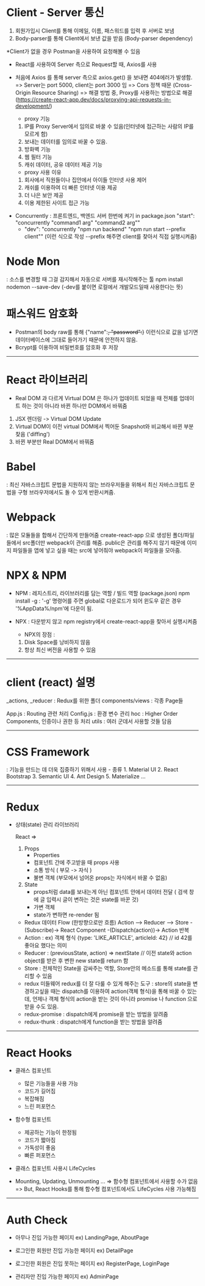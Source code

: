 # Client - Server 통신

1. 회원가입시 Client를 통해 이메일, 이름, 패스워드를 입력 후 서버로 보냄
2. Body-parser를 통해 Client에서 보낸 값을 받음 (Body-parser dependency)

*Client가 없을 경우 Postman을 사용하여 요청해볼 수 있음
- React를 사용하여 Server 측으로 Request할 때, Axios를 사용
- 처음에 Axios 를 통해 server 측으로 axios.get() 을 보내면 404에러가 발생함.
=> Server는 port 5000, client는 port 3000 임
=> Cors 정책 때문 (Cross-Origin Resource Sharing)
=> 해결 방법 중, Proxy를 사용하는 방법으로 해결 
(https://create-react-app.dev/docs/proxying-api-requests-in-development/)

    * proxy 기능
    1. IP를 Proxy Server에서 임의로 바꿀 수 있음(인터넷에 접근하는 사람의 IP를 모르게 함)
    2. 보내는 데이터를 임의로 바꿀 수 있음.
    3. 방화벽 기능
    4. 웹 필터 기능
    5. 캐쉬 데이터, 공유 데이터 제공 기능

    * proxy 사용 이유
    1. 회사에서 직원들이나 집안에서 아이들 인터넷 사용 제어
    2. 캐쉬를 이용하여 더 빠른 인터넷 이용 제공
    3. 더 나은 보안 제공
    4. 이용 제한된 사이트 접근 가능

* Concurrently
: 프론트엔드, 백엔드 서버 한번에 켜기
in package.json
    "start": "concurrently \"command1 arg\" \"command2 arg\""
    - "dev": "concurrently \"npm run backend\" \"npm run start --prefix client\"" (이런 식으로 작성 --prefix 해주면 client를 찾아서 직접 실행시켜줌)


# Node Mon
: 소스를 변경할 때 그걸 감지해서 자동으로 서버를 재시작해주는 툴
npm install nodemon --save-dev
(-dev를 붙이면 로컬에서 개발모드일때 사용한다는 뜻)


# 패스워드 암호화
- Postman의 body raw를 통해 {"name":~~, "password":~~} 이런식으로 값을 넘기면 데이터베이스에 그대로 들어가기 때문에 안전하지 않음.
- Bcrypt를 이용하여 비밀번호를 암호화 후 저장

---------------------------------------------------

# React 라이브러리
- Real DOM 과 다르게 Virtual DOM 은 하나가 업데이트 되었을 때
전체를 업데이트 하는 것이 아니라 바뀐 하나만 DOM에서 바꿔줌

1. JSX 렌더링 -> Virtual DOM Update
2. Virtual DOM이 이전 virtual DOM에서 찍어둔 Snapshot와 비교해서 바뀐 부분 찾음 ('diffing')
3. 바뀐 부분만 Real DOM에서 바꿔줌

# Babel
: 최신 자바스크립트 문법을 지원하지 않는 브라우저들을 위해서
최신 자바스크립트 문법을 구형 브라우저에서도 돌 수 있게 반환시켜줌.

# Webpack
: 많은 모듈들을 합해서 간단하게 만들어줌
create-react-app 으로 생성된 폴더/파일들에서 src폴더만
webpack이 관리를 해줌. public은 관리를 해주지 않기 때문에
이미지 파일들을 앱에 넣고 싶을 때는 src에 넣어줘야 webpack이 파일들을 모아줌.


# NPX & NPM
- NPM : 레지스트리, 라이브러리를 담는 역할 / 빌드 역할 (package.json) 
npm install -g : '-g' 명령어를 주면 global로 다운로드가 되어 윈도우 같은 경우 '%AppData%/npm'에 다운이 됨.

- NPX : 다운받지 않고 npm registry에서 create-react-app을 찾아서 실행시켜줌
    - NPX의 장점 :
    1. Disk Space를 낭비하지 않음
    2. 항상 최신 버전을 사용할 수 있음


---------------------------------------------------
# client (react) 설명
_actions, _reducer : Redux를 위한 폴더
components/views : 각종 Page들

App.js : Routing 관련 처리
Config.js : 환경 변수 관리
hoc : Higher Order Components, 인증이나 권한 등 처리
utils : 여러 군데서 사용할 것들 담음

---------------------------------------------------
# CSS Framework
: 기능을 만드는 데 더욱 집중하기 위해서 사용
    - 종류
    1. Material UI
    2. React Bootstrap
    3. Semantic UI
    4. Ant Design
    5. Materialize
    ...

---------------------------------------------------
# Redux
- 상태(state) 관리 라이브러리

    React =>
    1. Props
        - Properties
        - 컴포넌트 간에 주고받을 때 props 사용
        - 소통 방식 ( 부모 -> 자식 )
        - 불변 객체 (부모에서 넘어온 props는 자식에서 바꿀 수 없음)
    2. State
        - props처럼 data를 보내는게 아닌 컴포넌트 안에서 데이터 전달 ( 검색 창에 글 입력시 글이 변하는 것은 state를 바꾼 것)
        - 가변 객체
        - state가 변하면 re-render 됨

    * Redux 데이터 Flow (한방향으로만 흐름)
    Action --> Reducer --> Store -(Subscribe)-> React Component -(Dispatch(action))-> Action 반복 

    - Action : ex) 객체 형식 {type: 'LIKE_ARTICLE', articleId: 42}  // id 42를 좋아요 했다는 의미
    - Reducer : (previousState, action) => nextState // 이전 state와 action object를 받은 후 변한 new state를 return 함
    - Store : 전체적인 State을 감싸주는 역할, Store안의 메소드를 통해 state를 관리할 수 있음

    * redux 미들웨어
    redux를 더 잘 다룰 수 있게 해주는 도구
    : store의 state을 변경하고싶을 때는 dispatch를 이용하여 action(객체 형식)을 통해 바꿀 수 있는데, 언제나 객체 형식의 action을 받는 것이 아니라 promise 나 function 으로 받을 수도 있음.

    - redux-promise : dispatch에게 promise을 받는 방법을 알려줌
    - redux-thunk : dispatch에게 function을 받는 방법을 알려줌

---------------------------------------------------
# React Hooks
* 클래스 컴포넌트
    - 많은 기능들을 사용 가능
    - 코드가 길어짐
    - 복잡해짐
    - 느린 퍼포먼스

* 함수형 컴포넌트
    - 제공하는 기능이 한정됨
    - 코드가 짧아짐
    - 가독성이 좋음
    - 빠른 퍼포먼스

* 클래스 컴포넌트 사용시 LifeCycles
- Mounting, Updating, Unmounting ...
=> 함수형 컴포넌트에서 사용할 수가 없음
=> But, React Hooks를 통해 함수형 컴포넌트에서도 LifeCycles 사용 가능해짐


---------------------------------------------------
# Auth Check
- 아무나 진입 가능한 페이지
ex) LandingPage, AboutPage

- 로그인한 회원만 진입 가능한 페이지
ex) DetailPage

- 로그인한 회원은 진입 못하는 페이지
ex) RegisterPage, LoginPage

- 관리자만 진입 가능한 페이지
ex) AdminPage
